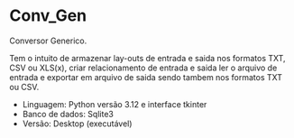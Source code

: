 # Conv_Gen
Conversor Generico.

Tem o intuito de armazenar lay-outs de entrada e saida nos formatos TXT, CSV ou XLS(x), criar relacionamento de entrada e saida ler o arquivo de entrada e exportar em arquivo de saida sendo tambem nos formatos TXT ou CSV.

- Linguagem: Python versão 3.12 e interface tkinter 
- Banco de dados: Sqlite3
- Versão: Desktop (executável)
